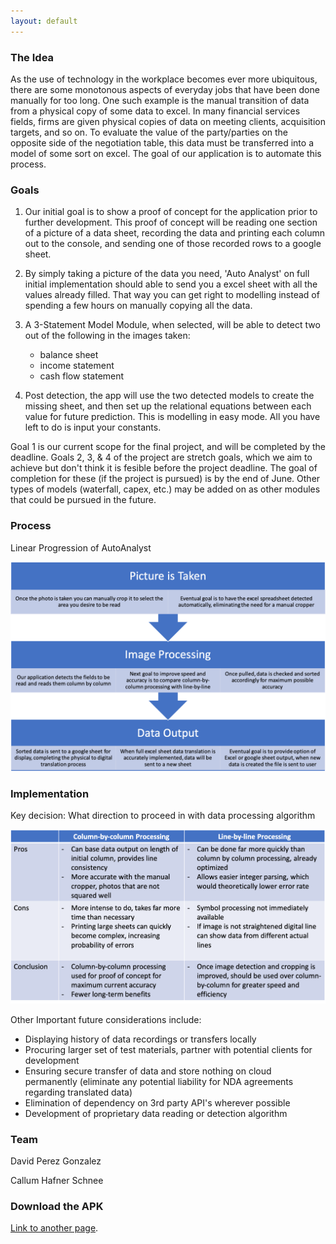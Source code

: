 ```yaml
---
layout: default
---
```


### The Idea 

As the use of technology in the workplace becomes ever more ubiquitous, there are some monotonous aspects of everyday jobs that have been done manually for too long. One such example is the manual transition of data from a physical copy of some data to excel. In many financial services fields, firms are given physical copies of data on meeting clients, acquisition targets, and so on. To evaluate the value of the party/parties on the opposite side of the negotiation table, this data must be transferred into a model of some sort on excel. The goal of our application is to automate this process.

### Goals 

1.  Our initial goal is to show a proof of concept for the application prior to further development. This proof of concept will be reading one section of a picture of a data sheet, recording the data and printing each column out to the console, and sending one of those recorded rows to a google sheet. 

2.  By simply taking a picture of the data you need, 'Auto Analyst' on full initial implementation should able to send you a excel sheet with all the values already filled. That way you can get right to modelling instead of spending a few hours on manually copying all the data. 

3. A 3-Statement Model Module, when selected, will be able to detect two out of the following in the images taken: 
   *  balance sheet 
   *  income statement 
   *  cash flow statement
   
4. Post detection, the app will use the two detected models to create the missing sheet, and then set up the relational equations between each value for future prediction. This is modelling in easy mode. All you have left to do is input your constants. 

Goal 1 is our current scope for the final project, and will be completed by the deadline. 
Goals 2, 3, & 4 of the project are stretch goals, which we aim to achieve but don't think it is fesible before the project deadline. The goal of completion for these (if the project is pursued) is by the end of June. 
Other types of models (waterfall, capex, etc.) may be added on as other modules that could be pursued in the future. 

### Process 

Linear Progression of AutoAnalyst 

![Branching](images/Picture1.png)

### Implementation

Key decision: What direction to proceed in with data processing algorithm

![Branching](images/Picture2.png)

Other Important future considerations include:
- Displaying history of data recordings or transfers locally
- Procuring larger set of test materials, partner with potential clients for development 
- Ensuring secure transfer of data and store nothing on cloud permanently (eliminate any potential liability for NDA agreements regarding translated data) 
- Elimination of dependency on 3rd party API's wherever possible
- Development of proprietary data reading or detection algorithm

### Team 

David Perez Gonzalez 

Callum Hafner Schnee 

### Download the APK

[Link to another page](./another-page.html).
